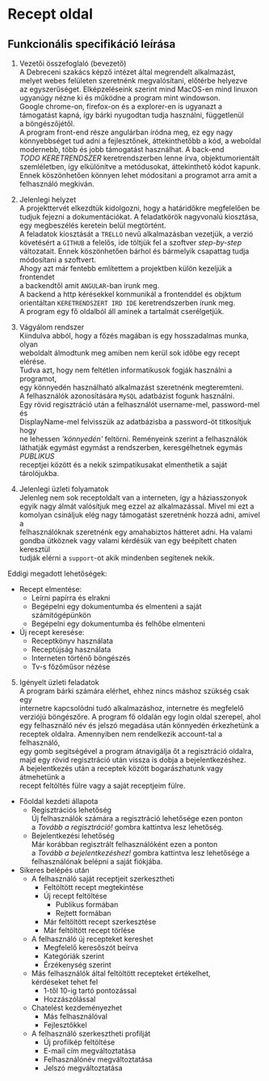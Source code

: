# Recept oldal

Funkcionális specifikáció leírása
---
1. Vezetői összefoglaló (bevezető) <br/>
A Debreceni szakács képző intézet által megrendelt alkalmazást, <br/>
melyet webes felületen szeretnénk megvalósítani, előtérbe helyezve <br/>
az egyszerűséget. Elképzeléseink szerint mind MacOS-en mind linuxon <br/>
ugyanúgy nézne ki és működne a program mint windowson. <br/>
Google chrome-on, firefox-on és a explorer-en is ugyanazt a <br/>
támogatást kapná, így bárki nyugodtan tudja használni, függetlenül <br/>
a böngészőjétől. <br/>
A program front-end része angulárban íródna meg, ez egy nagy <br/>
könnyebbséget tud adni a fejlesztőnek, áttekinthetőbb a kód, a weboldal <br/> 
modernebb, több és jobb támogatást használhat. A back-end <br/>
*TODO KERETRENDSZER* keretrendszerben lenne írva, objektumorientált <br/>
szemléletben, így elkülönítve a metódusokat, áttekinthető kódot kapunk. <br/>
Ennek köszönhetően könnyen lehet módositani a programot arra amit a <br/>
felhasználó megkiván.<br/>

2. Jelenlegi helyzet<br/>
A projekttervét elkezdtük kidolgozni, hogy a határidőkre megfelelően be<br/>
tudjuk fejezni a dokumentációkat. A feladatkörök nagyvonalú kiosztása, <br/>
egy megbeszélés keretein belül megtörtént. <br/>
A feladatok kiosztását a `TRELLO` nevű alkalmazásban vezetjük, a verzió <br/>
követésért a `GITHUB` a felelős, ide töltjük fel a szoftver _step-by-step_ <br/>
változatait. Ennek köszönhetően bárhol és bármelyik csapattag tudja <br/>
módosítani a szoftvert.<br/>
Ahogy azt már fentebb említettem a projektben külön kezeljük a frontendet<br/>
a backendtől amit `ANGULAR`-ban irunk meg. <br/>
A backend a http kérésekkel kommunikál a frontenddel és objktum<br/>
orientáltan `KERETRENDSZERT IRD IDE` keretrendszerben írunk meg.<br/>
A program egy fő oldalból áll aminek a tartalmát cserélgetjük.<br/>

3. Vágyálom rendszer <br/>
Kiindulva abból, hogy a főzés magában is egy hosszadalmas munka, olyan <br/>
weboldalt álmodtunk meg amiben nem kerül sok időbe egy recept elérése. <br/>
Tudva azt, hogy nem feltétlen informatikusok fogják használni a programot, <br/>
egy könnyedén használható alkalmazást szeretnénk megteremteni. <br/>
A felhasználók azonosítására `MySQL` adatbázist fogunk használni. <br/>
Egy rövid regisztráció után a felhasználót username-mel, password-mel és <br/>
DisplayName-mel felvisszük az adatbázisba a password-öt titkosítjuk hogy <br/>
ne lehessen _'könnyedén'_ feltörni. Reményeink szerint a felhasználók <br/>
láthatják egymást egymást a rendszerben, keresgélhetnek egymás *PUBLIKUS* <br/>
receptjei között és a nekik szimpatikusakat elmenthetik a saját tárolójukba.<br/>

4. Jelenlegi üzleti folyamatok<br/>
Jelenleg nem sok receptoldalt van a interneten, így a háziasszonyok <br/>
egyik nagy álmát valósítjuk meg ezzel az alkalmazással. Mivel mi ezt a <br/>
komolyan csináljuk elég nagy támogatást szeretnénk hozzá adni, amivel a <br/>
felhasználóknak szeretnénk egy amahabiztos hátteret adni. Ha valami <br/>
gondba ütköznek vagy valami kérdésük van egy beépített chaten keresztül <br/>
tudják elérni a `support`-ot akik mindenben segítenek nekik. <br/>

Eddigi megadott lehetőségek: <br/>
 * Recept elmentése:
   * Leírni papírra és elrakni
   * Begépelni egy dokumentumba és elmenteni a saját <br/>
     számítógépünkön
   * Begépelni egy dokumentumba és felhőbe elmenteni
 * Új recept keresése:
   * Receptkönyv használata
   * Receptújság használata
   * Interneten történő böngészés
   * Tv-s főzőműsor nézése

5. Igényelt üzleti feladatok <br/>
A program bárki számára elérhet, ehhez nincs máshoz szükség csak egy <br/>
internetre kapcsolódni tudó alkalmazáshoz, internetre és megfelelő <br/>
verziójú böngészőre. A program fő oldalán egy login oldal szerepel, ahol<br/>
egy felhasználó név és jelszó megadása után könnyedén érkezhetünk a <br/>
receptek oldalra. Amennyiben nem rendelkezik account-tal a felhasználó, <br/>
egy gomb segitségével a program átnavigálja őt a regisztráció oldalra, <br/>
majd egy rövid regisztráció után vissza is dobja a bejelentkezéshez. <br/>
A bejelentkezés után a receptek között bogarászhatunk vagy átmehetünk a<br/>
recept feltöltés fülre vagy a saját receptjeim fülre.<br/>

 * Főoldal kezdeti állapota 
   * Regisztrációs lehetőség<br/>
     Új felhasználók számára a regisztráció lehetősége ezen ponton <br/>
     a _Tovább a regisztráció!_ gombra kattintva lesz lehetőség.
   * Bejelentkezési lehetőség <br/>
     Már korábban regisztrált felhasználóként ezen a ponton <br/>
     a _Tovább a bejelentkezéshez!_ gombra kattintva lesz lehetősége a <br/>
     felhasználónak belépni a saját fiókjába.
 * Sikeres belépés után 
   * A felhasználó saját receptjeit szerkesztheti
      * Feltöltött recept megtekintése
      * Új recept feltöltése
          * Publikus formában
          * Rejtett formában
      * Már feltöltött recept szerkesztése
      * Már feltöltött recept törlése
    * A felhasználó új recepteket kereshet
      * Megfelelő keresőszót beírva
      * Kategóriák szerint
      * Érzékenység szerint
    * Más felhasználók által feltöltött recepteket értékelhet, <br/>
      kérdéseket tehet fel
      * 1-től 10-ig tartó pontozással
      * Hozzászólással
    * Chatelést kezdeményezhet
      * Más felhasználóval
      * Fejlesztőkkel
    * A felhasználó szerkesztheti profilját
      * Új profilkép feltöltése
      * E-mail cím megváltoztatása
      * Felhasználónév megváltoztatása
      * Jelszó megváltoztatása




